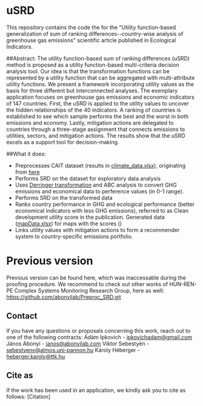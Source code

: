 # uSRD

This repository contains the code the for the "Utility function-based generalization of sum of ranking differences--country-wise analysis of greenhouse gas emissions" scientific article published in Ecological Indicators.


##Abstract:
The utility function-based sum of ranking differences (uSRD) method is proposed as a utility function-based multi-criteria decision analysis tool. Our idea is that the transformation functions can be represented by a utility function that can be aggregated with multi-attribute utility functions. We present a framework incorporating utility values as the basis for three different but interconnected analyses. The exemplary application focuses on greenhouse gas emissions and economic indicators of 147 countries. First, the uSRD is applied to the utility values to uncover the hidden relationships of the 40 indicators. A ranking of countries is established to see which sample performs the best and the worst in both emissions and economy. Lastly, mitigation actions are delegated to countries through a three-stage assignment that connects emissions to utilities, sectors, and mitigation actions. The results show that the uSRD excels as a support tool for decision-making.

##What it does:
 - Preprocesses CAIT dataset (results in [climate_data.xlsx](./climate_data.xlsx)), originating from [here](https://www.climatewatchdata.org/data-explorer/historical-emissions?historical-emissions-data-sources=All%20Selected&historical-emissions-gases=&historical-emissions-regions=&historical-emissions-sectors=&page=1) 
 - Performs SRD on the dataset for exploratory data analysis
 - Uses [Derringer transformation](./derringer.m) and ABC analysis to convert GHG emissions and economical data to perference values (in 0-1 range).
 - Performs SRD on the transformed data
 - Ranks country performance in GHG and ecological performance (better economical indicators with less GHG emissions), referred to as Clean development utility score in the publication. Generated data ([mapData.xlsx](./mapData.xlsx)) for maps with the scores ()
 - Links utility values with mitigation actions to form a recommender system to country-specific emissions portfolio.


# Previous version
Previous version can be found here, which was inaccessable during the proofing procedure. We recommend to check out other works of HUN-REN-PE Complex Systems Monitoring Research Group, here as well:
https://github.com/abonyilab/Preproc_SRD.git


## Contact
If you have any questions or proposals concerning this work, reach out to one of the following contracts:
Ádám Ipkovich - ipkovichadam@gmail.com
János Abonyi - janos@abonyilab.com
Viktor Sebestyén - sebestyenv@almos.uni-pannon.hu 
Károly Héberger - heberger.karoly@ttk.hu

## Cite as
If the work has been used in an application, we kindly ask you to cite as follows:
[Citation]
